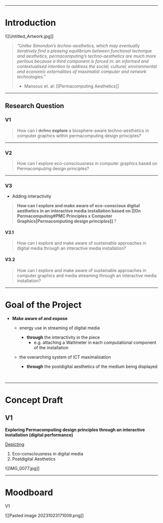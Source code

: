 ___
# Introduction

![[Untitled_Artwork.jpg]]

>*"Unlike Simondon’s techno-aesthetics, which may eventually iteratively find a pleasing equilibrium between functional technique and aesthetics, permacomputing’s techno-aesthetics are much more perilous because a third component is forced in: an informed and contextualised intention to address the social, cultural, environmental and economic externalities of maximalist computer and network technologies."*
>- Mansoux et. al: [[Permacomputing Aesthetics]]

___
## Research Question

### V1

>How can I ~~define~~ **explore** a biosphere-aware techno-aesthetics in computer graphics within permacomputing design principles?

___
### V2

>How can I explore eco-consciousness in computer graphics based on Permacomputing design principles?

___
### V3

- Adding interactivity

>**How can I explore and make aware of eco-conscious digital aesthetics in an interactive media installation based on [[On Permacomputing#PMC Principles x Computer Graphics|Permacomputing design principles]]** ?


#### V3.1

>How can I explore and make aware of sustainable approaches in digital media through an interactive media installation?

#### V3.2

>How can I explore and make aware of sustainable approaches in computer graphics and media streaming through an interactive media installation?


___ 
# Goal of the Project

- **Make aware of and expose**

	- energy use in streaming of digital media
		- **through** the interactivity in the piece
			- e.g. attaching a Wattmeter in each computational component of the installation 
		
	- the overarching system of ICT maximalisation
		- **through** the postdigital aesthetics of the medium being displayed
<br>

___
# Concept Draft 

## V1

**Exploring Permacomputing design principles through an interactive installation (digital performance)**

<u> Depicting </u>

1. Eco-consciousness in digital media
2. Postdigital Aesthetics

![[IMG_0077.jpg]]

___
# Moodboard

V1

![[Pasted image 20231023171009.png]]





